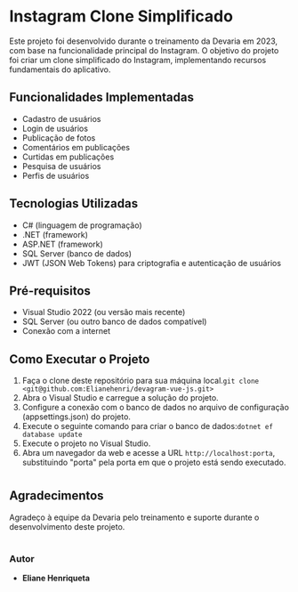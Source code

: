 # Instagram Clone Simplificado

Este projeto foi desenvolvido durante o treinamento da Devaria em 2023,
com base na funcionalidade principal do Instagram. 
O objetivo do projeto foi criar um clone simplificado do Instagram, 
implementando recursos fundamentais do aplicativo.

## Funcionalidades Implementadas

- Cadastro de usuários
- Login de usuários
- Publicação de fotos 
- Comentários em publicações
- Curtidas em publicações
- Pesquisa de usuários
- Perfis de usuários

## Tecnologias Utilizadas

- C# (linguagem de programação)
- .NET (framework)
- ASP.NET (framework)
- SQL Server (banco de dados)
- JWT (JSON Web Tokens) para criptografia e autenticação de usuários


## Pré-requisitos

- Visual Studio 2022 (ou versão mais recente)
- SQL Server (ou outro banco de dados compatível)
- Conexão com a internet

## Como Executar o Projeto

1. Faça o clone deste repositório para sua máquina local.`git clone <git@github.com:Elianehenri/devagram-vue-js.git>`
2. Abra o Visual Studio e carregue a solução do projeto.
3. Configure a conexão com o banco de dados no arquivo de configuração (appsettings.json) do projeto.
4. Execute o seguinte comando para criar o banco de dados:`dotnet ef database update`
5. Execute o projeto no Visual Studio.
6. Abra um navegador da web e acesse a URL `http://localhost:porta`, substituindo "porta" pela porta em que o projeto está sendo executado.

#
## Agradecimentos

Agradeço à equipe da Devaria pelo treinamento e suporte durante o desenvolvimento deste projeto. 

#
### Autor
* **Eliane Henriqueta**

